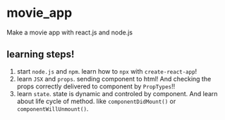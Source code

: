 # movie_app

Make a movie app with react.js and node.js

## learning steps!

1.  start `node.js` and `npm`. learn how to `npx` with `create-react-app`!
2.  learn `JSX` and `props`. sending component to html! And checking the props correctly delivered to component by `PropTypes`!!
3.  learn `state`. state is dynamic and controled by component. And learn about life cycle of method. like `componentDidMount()` or `componentWillUnmount()`.
